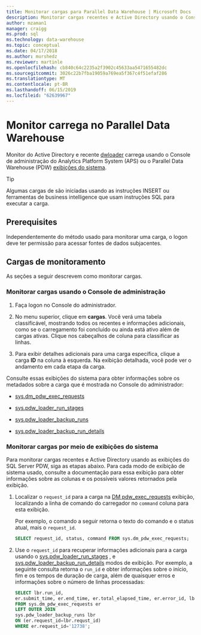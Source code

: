 ```yaml
---
title: Monitorar cargas para Parallel Data Warehouse | Microsoft Docs
description: Monitorar cargas recentes e Active Directory usando o Console de administração do Analytics Platform System (APS) ou Parallel Data Warehouse (PDW) exibições do sistema".
author: mzaman1
manager: craigg
ms.prod: sql
ms.technology: data-warehouse
ms.topic: conceptual
ms.date: 04/17/2018
ms.author: murshedz
ms.reviewer: martinle
ms.openlocfilehash: cb840c64c2235a2f3902c45633aa5471655482dc
ms.sourcegitcommit: 3026c22b7fba19059a769ea5f367c4f51efaf286
ms.translationtype: MT
ms.contentlocale: pt-BR
ms.lasthandoff: 06/15/2019
ms.locfileid: "62639967"
---
```

# <a name="monitor-loads-into-parallel-data-warehouse"></a>Monitor carrega no Parallel Data Warehouse
Monitor do Active Directory e recente [dwloader](dwloader.md) carrega usando o Console de administração do Analytics Platform System (APS) ou o Parallel Data Warehouse (PDW) [exibições do sistema](https://azure.microsoft.com/documentation/articles/sql-data-warehouse-reference-tsql-system-views/). 
  
> [!TIP]  
> Algumas cargas de são iniciadas usando as instruções INSERT ou ferramentas de business intelligence que usam instruções SQL para executar a carga. 

<!-- MISSING LINKS
To monitor this type of load, see [Monitoring Active Queries](monitor-active-queries.md).  
-->
  
## <a name="prerequisites"></a>Prerequisites  
Independentemente do método usado para monitorar uma carga, o logon deve ter permissão para acessar fontes de dados subjacentes. 

<!-- MISSING LINKS
For the permissions to grant, see "Use All of the Admin Console" in [Grant Permissions to Use the Admin Console](grant-permissions-admin-console.md). 

--> 
  
## <a name="monitoring-loads"></a>Cargas de monitoramento  
As seções a seguir descrevem como monitorar cargas.  
  
### <a name="to-monitor-loads-by-using-the-admin-console"></a>Monitorar cargas usando o Console de administração  
  
1.  Faça logon no Console do administrador. <!-- MISSING LINKS See [Monitor the Appliance by Using the Admin Console;](monitor-admin-console.md) for instructions. --> 
  
2.  No menu superior, clique em **cargas**. Você verá uma tabela classificável, mostrando todos os recentes e informações adicionais, como se o carregamento foi concluído ou ainda está ativo além de cargas ativas. Clique nos cabeçalhos de coluna para classificar as linhas.  
  
3.  Para exibir detalhes adicionais para uma carga específica, clique a carga **ID** na coluna à esquerda. Na exibição detalhada, você pode ver o andamento em cada etapa da carga.  
  
Consulte essas exibições do sistema para obter informações sobre os metadados sobre a carga que é mostrada no Console do administrador:  
  
-   [sys.dm_pdw_exec_requests](../relational-databases/system-dynamic-management-views/sys-dm-pdw-exec-requests-transact-sql.md)  
  
-   [sys.pdw_loader_run_stages](https://msdn.microsoft.com/library/mt203879.aspx)  
  
-   [sys.pdw_loader_backup_runs](../relational-databases/system-catalog-views/sys-pdw-loader-backup-runs-transact-sql.md)  
  
-   [sys.pdw_loader_backup_run_details](../relational-databases/system-catalog-views/sys-pdw-loader-backup-run-details-transact-sql.md)  
  
### <a name="to-monitor-loads-by-using-system-views"></a>Monitorar cargas por meio de exibições do sistema  
Para monitorar cargas recentes e Active Directory usando as exibições do SQL Server PDW, siga as etapas abaixo. Para cada modo de exibição de sistema usado, consulte a documentação para essa exibição para obter informações sobre as colunas e os possíveis valores retornados pela exibição.  
  
1.  Localizar o `request_id` para a carga na [DM pdw_exec_requests](../relational-databases/system-dynamic-management-views/sys-dm-pdw-exec-requests-transact-sql.md) exibição, localizando a linha de comando do carregador no `command` coluna para esta exibição.  
  
    Por exemplo, o comando a seguir retorna o texto do comando e o status atual, mais o `request_id`.  
  
    ```sql  
    SELECT request_id, status, command FROM sys.dm_pdw_exec_requests;  
    ```  
  
2.  Use o `request_id` para recuperar informações adicionais para a carga usando o [sys.pdw_loader_run_stages](../relational-databases/system-catalog-views/sys-pdw-loader-run-stages-transact-sql.md) , e [sys.pdw_loader_backup_run_details](../relational-databases/system-catalog-views/sys-pdw-loader-backup-run-details-transact-sql.md) modos de exibição. Por exemplo, a seguinte consulta retorna o `run_id` e obter informações sobre o início, fim e os tempos de duração de carga, além de quaisquer erros e informações sobre o número de linhas processadas:  
  
    ```sql  
    SELECT lbr.run_id,   
    er.submit_time, er.end_time, er.total_elapsed_time, er.error_id, lbr.rows_processed, lbr.rows_rejected, lbr.rows_inserted   
    FROM sys.dm_pdw_exec_requests er   
    LEFT OUTER JOIN   
    sys.pdw_loader_backup_runs lbr   
    ON (er.request_id=lbr.requst_id)   
    WHERE er.request_id='12738';  
    ```  
  
<!-- MISSING LINKS

## See Also  
[Common metadata query examples](metadata-query-examples.md)
-->  
  
